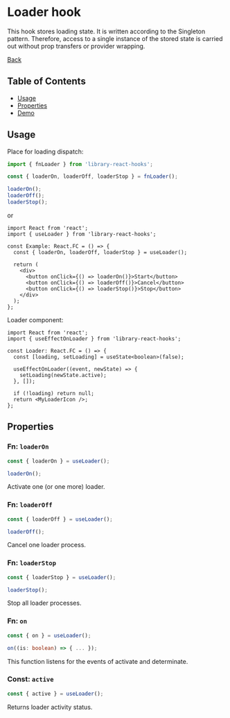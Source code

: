 # Loader hook

This hook stores loading state. It is written according to the Singleton pattern.
Therefore, access to a single instance of the stored state is carried out without
prop transfers or provider wrapping.

[Back](https://github.com/Ann2827/library-react-hooks/blob/main/README.md)

## Table of Contents

- [Usage](#usage)
- [Properties](#properties)
- [Demo](https://ann2827.github.io/library-react-hooks/loader)

## Usage <a name = "usage"></a>

Place for loading dispatch:

```ts
import { fnLoader } from 'library-react-hooks';

const { loaderOn, loaderOff, loaderStop } = fnLoader();

loaderOn();
loaderOff();
loaderStop();
```

or

```tsx
import React from 'react';
import { useLoader } from 'library-react-hooks';

const Example: React.FC = () => {
  const { loaderOn, loaderOff, loaderStop } = useLoader();

  return (
    <div>
      <button onClick={() => loaderOn()}>Start</button>
      <button onClick={() => loaderOff()}>Cancel</button>
      <button onClick={() => loaderStop()}>Stop</button>
    </div>
  );
};
```

Loader component:

```tsx
import React from 'react';
import { useEffectOnLoader } from 'library-react-hooks';

const Loader: React.FC = () => {
  const [loading, setLoading] = useState<boolean>(false);

  useEffectOnLoader((event, newState) => {
    setLoading(newState.active);
  }, []);

  if (!loading) return null;
  return <MyLoaderIcon />;
};
```

## Properties <a name = "properties"></a>

### Fn: `loaderOn`

```ts
const { loaderOn } = useLoader();

loaderOn();
```

Activate one (or one more) loader.

### Fn: `loaderOff`

```ts
const { loaderOff } = useLoader();

loaderOff();
```

Cancel one loader process.

### Fn: `loaderStop`

```ts
const { loaderStop } = useLoader();

loaderStop();
```

Stop all loader processes.

### Fn: `on`

```ts
const { on } = useLoader();

on((is: boolean) => { ... });
```

This function listens for the events of activate and determinate.

### Const: `active`

```ts
const { active } = useLoader();
```

Returns loader activity status.


